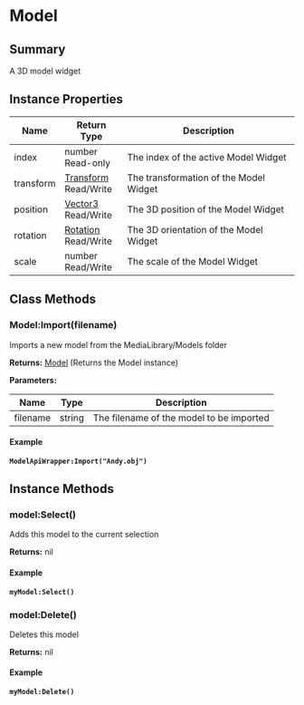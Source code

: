 
# Model

## Summary
A 3D model widget


## Instance Properties

<table data-full-width="false">
<thead><tr><th>Name</th><th>Return Type</th><th>Description</th></tr></thead>
<tbody>
<tr><td>index</td><td>number<br>Read-only</td><td>The index of the active Model Widget</td></tr>
<tr><td>transform</td><td><a href="transform.md">Transform</a><br>Read/Write</td><td>The transformation of the Model Widget</td></tr>
<tr><td>position</td><td><a href="vector3.md">Vector3</a><br>Read/Write</td><td>The 3D position of the Model Widget</td></tr>
<tr><td>rotation</td><td><a href="rotation.md">Rotation</a><br>Read/Write</td><td>The 3D orientation of the Model Widget</td></tr>
<tr><td>scale</td><td>number<br>Read/Write</td><td>The scale of the Model Widget</td></tr>
</tbody></table>



## Class Methods

        
### Model:Import(filename)

Imports a new model from the MediaLibrary/Models folder

**Returns:** <a href="model.md">Model</a>  (Returns the Model instance)


**Parameters:**

<table data-full-width="false">
<thead><tr><th>Name</th><th>Type</th><th>Description</th></tr></thead>
<tbody><tr><td>filename</td><td>string</td><td>The filename of the model to be imported</td></tr></tbody></table>




#### Example

<pre class="language-lua"><code class="lang-lua"><strong>ModelApiWrapper:Import("Andy.obj")</strong></code></pre>



    

## Instance Methods

        
### model:Select()

Adds this model to the current selection

**Returns:** nil 




#### Example

<pre class="language-lua"><code class="lang-lua"><strong>myModel:Select()</strong></code></pre>




### model:Delete()

Deletes this model

**Returns:** nil 




#### Example

<pre class="language-lua"><code class="lang-lua"><strong>myModel:Delete()</strong></code></pre>



    
